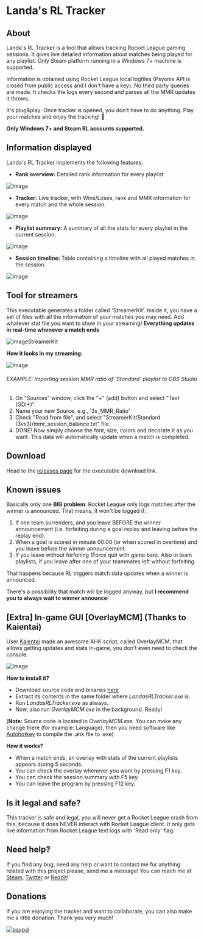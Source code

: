 # Landa's RL Tracker

## About

Landa's RL Tracker is a tool that allows tracking Rocket League gaming sessions. It gives live detailed information about matches being played for any playlist. Only Steam platform running in a Windows 7+ machine is supported.

Information is obtained using Rocket League local logfiles (Psyonix API is closed from public access and I don't have a key). No third party queries are made. It checks the logs every second and parses all the MMR updates it throws.

It's plug&play: Once tracker is opened, you don't have to do anything. Play your matches and enjoy the tracking! 💃 

**Only Windows 7+ and Steam RL accounts supported.**

## Information displayed

Landa's RL Tracker implements the following features:

- **Rank overview:** Detailed rank information for every playlist.

![Image](https://i.imgur.com/x3KT4vs.png)

- **Tracker:** Live tracker, with Wins/Loses, rank and MMR information for every match and the whole session.

![Image](https://i.imgur.com/GXcinr4.png)

- **Playlist summary:** A summary of all the stats for every playlist in the current session.

![Image](https://i.imgur.com/g2484Wb.png)

- **Session timeline:** Table containing a timeline with all played matches in the session.

![Image](https://i.imgur.com/yWhKtMd.png)

  
## Tool for streamers
  
  This executable generates a folder called 'StreamerKit'. Inside it, you have a set of files with all the information of your matches you may need. Add whatever stat file you want to show in your streaming! **Everything updates in real-time whenever a match ends**
  
  ![ImageStreamerKit](https://i.imgur.com/IBWLHxi.png)
  
  **How it looks in my streaming:**
  
  ![Image](https://media.discordapp.net/attachments/518865179274903563/518871407724068884/Stream.PNG)
  
  ###### EXAMPLE: Importing session MMR ratio of 'Standard' playlist to OBS Studio
  
  1. On "Sources" window, click the "+" (add) button and select "Text (GDI+)".
  2. Name your new Source, e.g., '3s_MMR_Ratio'
  3. Check "Read from file", and select "StreamerKit/Standard (3vs3)/mmr_session_balance.txt" file.
  4. DONE! Now simply choose the font, size, colors and decorate it as you want. This data will automatically update when a match is completed.

## Download

Head to the [releases page](https://github.com/BlancoLanda/LandasRLTracker/releases) for the executable download link.

## Known issues

Basically only one **BIG problem**: Rocket League only logs matches after the winner is announced. That means, it won't be logged if:

1. If one team surrenders, and you leave BEFORE the winner announcement (i.e. forfeiting during a goal replay and leaving before the replay end).
2. When a goal is scored in minute 00:00 (or when scored in overtime) and you leave before the winner announcement.
3. If you leave without forfeiting (Force quit with game ban). Also in team playlists, if you leave after one of your teammates left without forfeiting.

That happens because RL triggers match data updates when a winner is announced. 

There's a possibility that match will be logged anyway, but **I recommend you to always wait to winner announce**!

## [Extra] In-game GUI [OverlayMCM] (Thanks to Kaientai)

User [Kaientai](https://steamcommunity.com/id/thekaientai) made an awesome AHK script, called OverlayMCM, that allows getting updates and stats in-game, you don't even need to check the console.

 ![Image](https://i.imgur.com/epfe5ma.png)
 
  **How to install it?**
  - Download source code and binaries [here](https://github.com/BlancoLanda/LandasRLTracker/releases/download/v1.4.0/OverlayMCM.zip)
  - Extract its contents in the same folder where _LandasRLTracker.exe_ is.
  - Run _LandasRLTracker.exe_ as always.
  - Now, also run _OverlayMCM.exe_ in the background. Ready!
  
  (**Note:** Source code is located in _OverlayMCM.exe_. You can make any change there (for example: Language), then you need software like [Autohotkey](https://www.autohotkey.com/download/) to compile the .ahk file to .exe)
 
 **How it works?**
 
 - When a match ends, an overlay with stats of the current playlists appears during 5 seconds.
 - You can check the overlay whenever you want by pressing F1 key.
 - You can check the session summary with F5 key.
 - You can leave the program by pressing F12 key.

## Is it legal and safe?

This tracker is safe and legal, you will never get a Rocket League crash from this, because it does NEVER interact with Rocket League client. It only gets live information from Rocket League text logs with 'Read only' flag.

## Need help?

If you find any bug, need any help or want to contact me for anything related with this project please, send me a message! You can reach me at [Steam](https://steamcommunity.com/id/blancolanda/), [Twitter](https://twitter.com/LandaRLTracker) or [Reddit](https://www.reddit.com/user/Blancolanda)!

## Donations

If you are enjoying the tracker and want to collaborate, you can also make me a little donation. Thank you very much!

[![paypal](https://www.paypalobjects.com/en_US/i/btn/btn_donateCC_LG.gif)](https://www.paypal.com/cgi-bin/webscr?cmd=_s-xclick&hosted_button_id=VA22BR3GLBECC&source=url)

